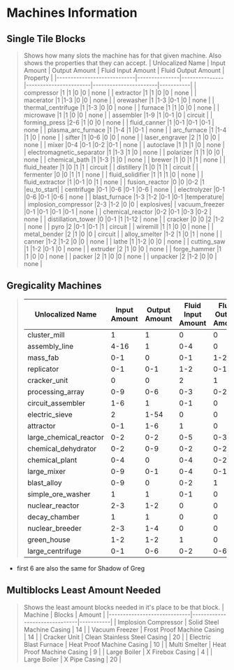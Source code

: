 # Machines Information

## Single Tile Blocks
> Shows how many slots the machine has for that given machine. Also shows the properties that they can accept.
> | Unlocalized Name           | Input Amount  | Output Amount | Fluid Input Amount    | Fluid Output Amount   | Property  |
> |----------------------------|---------------|---------------|-----------------------|-----------------------|-----------|
> | compressor                 |1              |1              |0                      |0                      | none      |
> | extractor                  |1              |1              |0                      |0                      | none      |
> | macerator                  |1              |1-3            |0                      |0                      | none      |
> | orewasher                  |1              |1-3            |0-1                    |0                      | none      |
> | thermal_centrifuge         |1              |1-3            |0                      |0                      | none      |
> | furnace                    |1              |1              |0                      |0                      | none      |
> | microwave                  |1              |1              |0                      |0                      | none      |
> | assembler                  |1-9            |1              |0-1                    |0                      | circuit   |
> | forming_press              |2-6            |1              |0                      |0                      | none      |
> | fluid_canner               |1              |0-1            |0-1                    |0-1                    | none      |
> | plasma_arc_furnace         |1              |1-4            |1                      |0-1                    | none      |
> | arc_furnace                |1              |1-4            |1                      |0                      | none      |
> | sifter                     |1              |0-6            |0                      |0                      | none      |
> | laser_engraver             |2              |1              |0                      |0                      | none      |
> | mixer                      |0-4            |0-1            |0-2                    |0-1                    | none      |
> | autoclave                  |1              |1              |1                      |0                      | none      |
> | electromagnetic_separator  |1              |1-3            |1                      |0                      | none      |
> | polarizer                  |1              |1              |0                      |0                      | none      |
> | chemical_bath              |1              |1-3            |1                      |0                      | none      |
> | brewer                     |1              |0              |1                      |1                      | none      |
> | fluid_heater               |1              |0              |1                      |1                      | circuit   |
> | distillery                 |1              |0              |1                      |1                      | circuit   |
> | fermenter                  |0              |0              |1                      |1                      | none      |
> | fluid_solidifier           |1              |1              |1                      |0                      | none      |
> | fluid_extractor            |1              |0-1            |0                      |1                      | none      |
> | fusion_reactor             |0              |0              |0-2                    |1                      |eu_to_start|
> | centrifuge                 |0-1            |0-6            |0-1                    |0-6                    | none      |
> | electrolyzer               |0-1            |0-6            |0-1                    |0-6                    | none      |
> | blast_furnace              |1-3            |1-2            |0-1                    |0-1                    |temperature|
> | implosion_compressor       |2-3            |1-2            |0                      |0                      | explosives|
> | vacuum_freezer             |0-1            |0-1            |0-1                    |0-1                    | none      |
> | chemical_reactor           |0-2            |0-1            |0-3                    |0-2                    | none      |
> | distillation_tower         |0              |0-1            |1                      |1-12                   | none      |
> | cracker                    |0              |0              |2                      |1-2                    | none      |
> | pyro                       |2              |0-1            |0-1                    |1                      | circuit   |
> | wiremill                   |1              |1              |0                      |0                      | none      |
> | metal_bender               |2              |1              |0                      |0                      | circuit   |
> | alloy_smelter              |1-2            |1              |0                      |1                      | none      |
> | canner                     |1-2            |1-2            |0                      |0                      | none      |
> | lathe                      |1              |1-2            |0                      |0                      | none      |
> | cutting_saw                |1              |1-2            |0-1                    |0                      | none      |
> | extruder                   |2              |1              |0                      |0                      | none      |
> | forge_hammer               |1              |1              |0                      |0                      | none      |
> | packer                     |2              |1              |0                      |0                      | none      |
> | unpacker                   |2              |1-2            |0                      |0                      | none      |

## Gregicality Machines
> | Unlocalized Name           | Input Amount  | Output Amount | Fluid Input Amount    | Fluid Output Amount   | Property  |
> |----------------------------|---------------|---------------|-----------------------|-----------------------|-----------|
> | cluster_mill               | 1             | 1             | 0                     | 0                     | none      |
> | assembly_line              | 4-16          | 1             | 0-4                   | 0                     | none      |
> | mass_fab                   | 0-1           | 0             | 0-1                   | 1-2                   | none      |
> | replicator                 | 0-1           | 0-1           | 1-2                   | 0-1                   | none      |
> | cracker_unit               | 0             | 0             | 2                     | 1                     | none      |
> | processing_array           | 0-9           | 0-6           | 0-3                   | 0-2                   | none      |
> | circuit_assembler          | 1-6           | 1             | 0-1                   | 0                     | circuit   |
> | electric_sieve             | 2             | 1-54          | 0                     | 0                     | none      |
> | attractor                  | 0-1           | 1-6           | 1                     | 0                     | none      |
> | large_chemical_reactor     | 0-2           | 0-2           | 0-5                   | 0-3                   | none      |
> | chemical_dehydrator        | 0-2           | 0-9           | 0-2                   | 0-2                   | none      |
> | chemical_plant             | 0-4           | 0             | 0-4                   | 0-2                   | none      |
> | large_mixer                | 0-9           | 0-1           | 0-4                   | 0-1                   | none      |
> | blast_alloy                | 0-9           | 0             | 0-2                   | 1                     | none      |
> | simple_ore_washer          | 1             | 1             | 0-1                   | 0                     | none      |
> | nuclear_reactor            | 2-3           | 1-2           | 0                     | 0                     |temperature|
> | decay_chamber              | 1             | 1             | 0                     | 0                     | none      |
> | nuclear_breeder            | 2-3           | 1-4           | 0                     | 0                     |temperature|
> | green_house                | 1-2           | 1-2           | 1                     | 0                     | none      |
> | large_centrifuge           | 0-1           | 0-6           | 0-2                   | 0-6                   | none      |
- first 6 are also the same for Shadow of Greg

## Multiblocks Least Amount Needed
> Shows the least amount blocks needed in it's place to be that block.
> | Machine                     | Blocks                        | Amount    |
> |-----------------------------|-------------------------------|-----------|
> | Implosion Compressor        | Solid Steel Machine Casing    | 14        |
> | Vacuum Freezer              | Frost Proof Machine Casing    | 14        |
> | Cracker Unit                | Clean Stainless Steel Casing  | 20        |
> | Electric Blast Furnace      | Heat Proof Machine Casing     | 10        |
> | Multi Smelter               | Heat Proof Machine Casing     | 9         |
> | Large Boiler                | X Firebox Casing              | 4         |
> | Large Boiler                | X Pipe Casing                 | 20        |
